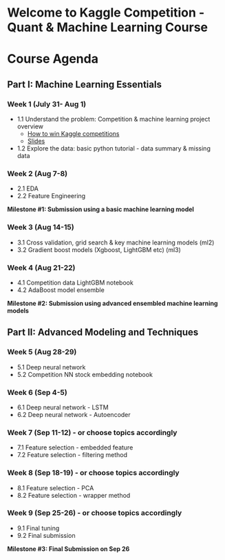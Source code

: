 # Welcome to Kaggle Competition - Quant & Machine Learning Course 
# Course Agenda


## Part I: Machine Learning Essentials

### Week 1 (July 31- Aug 1)
- 1.1 Understand the problem: Competition & machine learning project overview
	- [How to win Kaggle competitions](https://docs.google.com/document/d/14KDMW_o1yflcZd4E0PSlKxzI68zdHG20Qz6X5wmkgSA/edit?usp=sharing)
	- [Slides](https://docs.google.com/presentation/d/1cYZACKaB7e2vRZAv8Oe1GcVy6U_xBeOoeptJsl3KZtI/edit?usp=sharing)
- 1.2 Explore the data: basic python tutorial - data summary & missing data
### Week 2 (Aug 7-8)
- 2.1 EDA
- 2.2 Feature Engineering

**Milestone #1: Submission using a basic machine learning model**

### Week 3 (Aug 14-15)
- 3.1 Cross validation, grid search & key machine learning models (ml2)
- 3.2 Gradient boost models (Xgboost, LightGBM etc) (ml3)
### Week 4 (Aug 21-22)
- 4.1 Competition data LightGBM notebook
- 4.2 AdaBoost model ensemble

**Milestone #2: Submission using advanced ensembled machine learning models**


## Part II: Advanced Modeling and Techniques

### Week 5 (Aug 28-29)
- 5.1 Deep neural network
- 5.2 Competition NN stock embedding notebook
### Week 6 (Sep 4-5)
- 6.1 Deep neural network - LSTM
- 6.2 Deep neural network - Autoencoder
### Week 7 (Sep 11-12) - or choose topics accordingly 
- 7.1 Feature selection - embedded feature
- 7.2 Feature selection - filtering method
### Week 8 (Sep 18-19) - or choose topics accordingly
- 8.1 Feature selection - PCA
- 8.2 Feature selection - wrapper method
### Week 9 (Sep 25-26) - or choose topics accordingly
- 9.1 Final tuning
- 9.2 Final submission

**Milestone #3: Final Submission on Sep 26**
